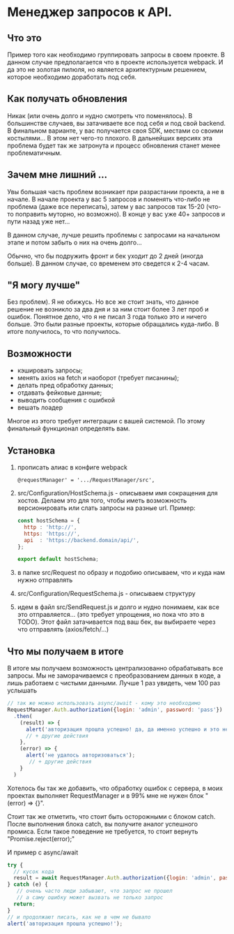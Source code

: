 # Менеджер запросов к API.

## Что это
Пример того как необходимо группировать запросы в своем проекте. В данном случае предполагается что в проекте используется webpack. И да это не золотая пилюля, но является архитектурным решением, которое необходимо доработать под себя.

## Как получать обновления
Никак (или очень долго и нудно смотреть что поменялось). 
В большинстве случаев, вы затачиваете все под себя и под свой backend.
В финальном варианте, у вас получается своя SDK, местами со своими костылями... 
В этом нет чего-то плохого.
В дальнейших версиях эта проблема будет так же затронута и процесс обновления станет менее проблематичным.

## Зачем мне лишний ...
Увы большая часть проблем возникает при разрастании проекта, а не в начале.
В начале проекта у вас 5 запросов и поменять что-либо не проблема (даже все переписать), затем у вас запросов так 15-20 (что-то поправить муторно, но возможно).
В конце у вас уже 40+ запросов и пути назад уже нет...

В данном случае, лучше решить проблемы с запросами на начальном этапе и потом забыть о них на очень долго...

Обычно, что бы подружить фронт и бек уходит до 2 дней (иногда больше). В данном случае, со временем это сведется к 2-4 часам.

## "Я могу лучше"
Без проблем). Я не обижусь. 
Но все же стоит знать, что данное решение не возникло за два дня и за ним стоит более 3 лет проб и ошибок.
Понятное дело, что я не писал 3 года только это и ничего больше.
Это были разные проекты, которые обращались куда-либо.
В итоге получилось, то что получилось.

## Возможности

- кэшировать запросы; 
- менять axios на fetch и наоборот (требует писанины);
- делать пред обработку данных;
- отдавать фейковые данные;
- выводить сообщения с ошибкой
- вешать лоадер

Многое из этого требует интеграции с вашей системой. 
По этому финальный функционал определять вам.

## Установка

1) прописать алиас в конфиге webpack
    ```
    @requestManager' = '.../RequestManager/src',
    ```


2) src/Configuration/HostSchema.js - описываем имя сокращения для хостов. 
   Делаем это для того, чтобы иметь возможность версионировать или слать запросы на разные url. 
   Пример:
    ```js
    const hostSchema = {
      http : 'http://',
      https: 'https://',
      api  : 'https://backend.domain/api/',
    };
    
    export default hostSchema;
    ```


3) в папке src/Request по образу и подобию описываем, что и куда нам нужно отправлять


4) src/Configuration/RequestSchema.js - описываем структуру


5) идем в файл src/SendRequest.js и долго и нудно понимаем, как все это отправляется...
   (это требует упрощения, но пока что это в TODO).
   Этот файл затачивается под ваш бек, вы выбираете через что отправлять (axios/fetch/...)

## Что мы получаем в итоге

В итоге мы получаем возможность централизованно обрабатывать все запросы.
Мы не заморачиваемся с преобразованием данных в коде, а лишь работаем с чистыми данными.
Лучше 1 раз увидеть, чем 100 раз услышать
```js
// так же можно использовать async/await - кому это необходимо
RequestManager.Auth.authorization({login: 'admin', password: 'pass'})
  .then(
    (result) => {
      alert('авторизация прошла успешно! да, да именно успешно и это не упрощение!!!');
      // + другие действия
    },
    (error) => {
      alert('не удалось авторизоваться');
       // + другие действия
    }
  )
```

Хотелось бы так же добавить, что обработку ошибок с сервера,
в моих проектах выполняет RequestManager и в 99% мне не нужен блок "(error) => {}".

Стоит так же отметить, что стоит быть осторожными с блоком catch.
После выполнения блока catch, вы получите аналог успешного промиса.
Если такое поведение не требуется, то стоит вернуть "Promise.reject(error);" 

И пример с async/await
```js
try {
  // кусок кода
  result = await RequestManager.Auth.authorization({login: 'admin', password: 'pass'})  
} catch (e) {
   // очень часто люди забывают, что запрос не прошел
   // а саму ошибку может вызвать не только запрос
  return;
}
// и продолжают писать, как не в чем не бывало
alert('авторизация прошла успешно!');
```

